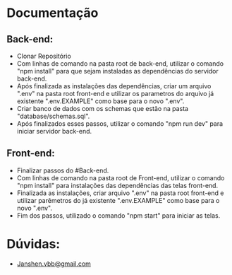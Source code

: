 # Documentação

## Back-end:
  - Clonar Repositório
  - Com linhas de comando na pasta root de back-end, utilizar o comando "npm install" para que sejam instaladas as dependências do servidor back-end.
  - Após finalizada as instalações das dependências, criar um arquivo ".env" na pasta root front-end e utilizar os parametros do arquivo já existente ".env.EXAMPLE" como base        para o novo ".env".
  - Criar banco de dados com os schemas que estão na pasta "database/schemas.sql".
  - Após finalizados esses passos, utilizar o comando "npm run dev" para iniciar servidor back-end.
  
  
## Front-end:
  - Finalizar passos do #Back-end.
  - Com linhas de comando na pasta root de Front-end, utilizar o comando "npm install" para instalações das dependências das telas front-end.
  - Finalizada as instalações, criar arquivo ".env" na pasta root front-end e utilizar parêmetros do já existente ".env.EXAMPLE" como base para o novo ".env".
  - Fim dos passos, utilizado o comando "npm start" para iniciar as telas.
  

# Dúvidas:
  - Janshen.vbb@gmail.com
